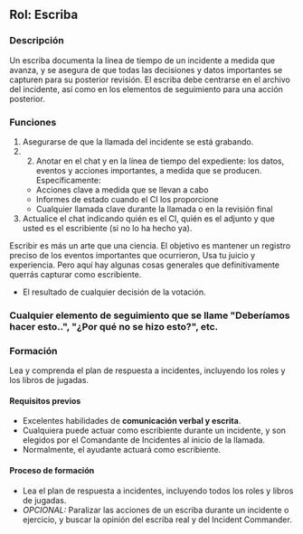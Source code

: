
## Rol: Escriba

### Descripción

Un escriba documenta la línea de tiempo de un incidente a medida que avanza, y se asegura de que todas las decisiones y datos importantes se capturen para su posterior revisión.  El escriba debe centrarse en el archivo del incidente, así como en los elementos de seguimiento para una acción posterior.

### Funciones

1. Asegurarse de que la llamada del incidente se está grabando.
1. 2. Anotar en el chat y en la línea de tiempo del expediente: los datos, eventos y acciones importantes, a medida que se producen. Específicamente:
    * Acciones clave a medida que se llevan a cabo
    * Informes de estado cuando el CI los proporcione
    * Cualquier llamada clave durante la llamada o en la revisión final
1. Actualice el chat indicando quién es el CI, quién es el adjunto y que usted es el escribiente (si no lo ha hecho ya).

Escribir es más un arte que una ciencia. El objetivo es mantener un registro preciso de los eventos importantes que ocurrieron, Usa tu juicio y experiencia. Pero aquí hay algunas cosas generales que definitivamente querrás capturar como escribiente.

* El resultado de cualquier decisión de la votación.
### Cualquier elemento de seguimiento que se llame "Deberíamos hacer esto..", "¿Por qué no se hizo esto?", etc.

### Formación

Lea y comprenda el plan de respuesta a incidentes, incluyendo los roles y los libros de jugadas.

#### Requisitos previos

* Excelentes habilidades de **comunicación verbal y escrita**.
* Cualquiera puede actuar como escribiente durante un incidente, y son elegidos por el Comandante de Incidentes al inicio de la llamada.
* Normalmente, el ayudante actuará como escribiente.

#### Proceso de formación

* Lea el plan de respuesta a incidentes, incluyendo todos los roles y libros de jugadas.
* _OPCIONAL:_ Paralizar las acciones de un escriba durante un incidente o ejercicio, y buscar la opinión del escriba real y del Incident Commander.

